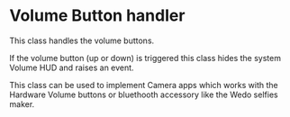 # Volume Button handler
This class handles the volume buttons.

If the volume button (up or down) is triggered this class hides the system Volume HUD and raises an event.

This class can be used to implement Camera apps which works with the Hardware Volume buttons or bluethooth accessory like the Wedo selfies maker.
